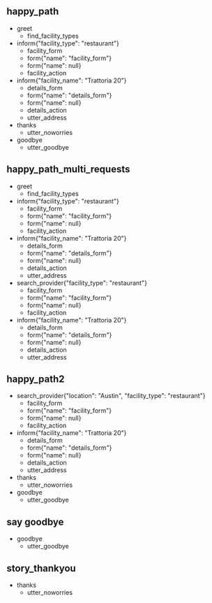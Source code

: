 ## happy_path
* greet
    - find_facility_types
* inform{"facility_type": "restaurant"}    
    - facility_form
    - form{"name": "facility_form"}
    - form{"name": null}
    - facility_action
* inform{"facility_name": "Trattoria 20"}
    - details_form
    - form{"name": "details_form"}
    - form{"name": null}
    - details_action
    - utter_address
* thanks
    - utter_noworries
* goodbye
    - utter_goodbye


## happy_path_multi_requests
* greet
    - find_facility_types
* inform{"facility_type": "restaurant"}
    - facility_form
    - form{"name": "facility_form"}
    - form{"name": null}
    - facility_action
* inform{"facility_name": "Trattoria 20"}
    - details_form
    - form{"name": "details_form"}
    - form{"name": null}
    - details_action
    - utter_address
* search_provider{"facility_type": "restaurant"}
    - facility_form
    - form{"name": "facility_form"}
    - form{"name": null}
    - facility_action
* inform{"facility_name": "Trattoria 20"}   
    - details_form
    - form{"name": "details_form"}
    - form{"name": null}
    - details_action
    - utter_address
## happy_path2
* search_provider{"location": "Austin", "facility_type": "restaurant"}
    - facility_form
    - form{"name": "facility_form"}
    - form{"name": null}
    - facility_action
* inform{"facility_name": "Trattoria 20"}
    - details_form
    - form{"name": "details_form"}
    - form{"name": null}
    - details_action
    - utter_address
* thanks
    - utter_noworries
* goodbye
    - utter_goodbye

## say goodbye
* goodbye
  - utter_goodbye

## story_thankyou
* thanks
  - utter_noworries
